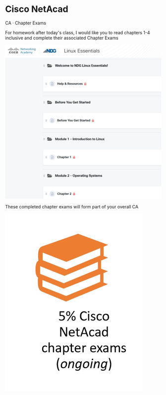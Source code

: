 # Cisco NetAcad

 CA · Chapter Exams

For homework after today's class, I would like you to read chapters 1-4 inclusive and complete their associated Chapter Exams

![cisco NetAcad](./img/netacad.jpg)

These completed chapter exams will form part of your overall CA

![NetAcad CA](./img/HW.jpg)